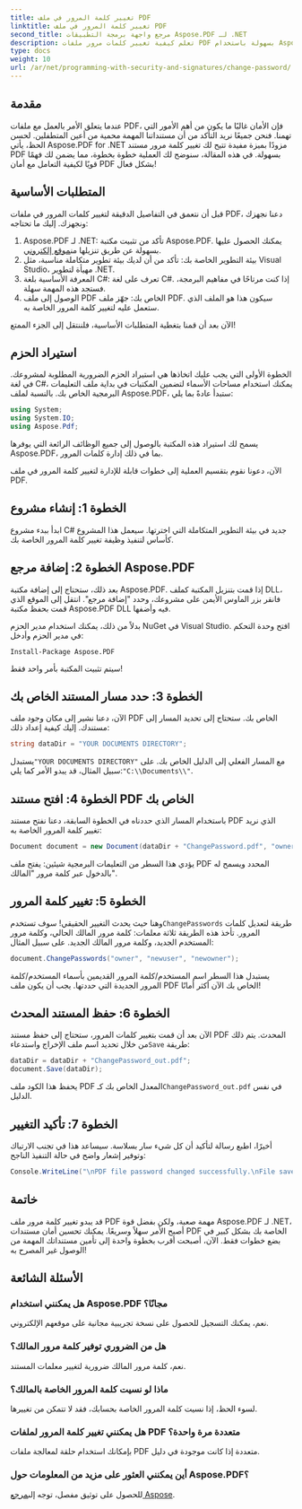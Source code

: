 ```yaml
---
title: تغيير كلمة المرور في ملف PDF
linktitle: تغيير كلمة المرور في ملف PDF
second_title: مرجع واجهة برمجة التطبيقات Aspose.PDF لـ .NET
description: تعلم كيفية تغيير كلمات مرور ملفات PDF بسهولة باستخدام Aspose.PDF for .NET. يرشدك دليلنا خطوة بخطوة خلال العملية بأمان.
type: docs
weight: 10
url: /ar/net/programming-with-security-and-signatures/change-password/
---
```

## مقدمة

عندما يتعلق الأمر بالعمل مع ملفات PDF، فإن الأمان غالبًا ما يكون من أهم الأمور التي تهمنا. فنحن جميعًا نريد التأكد من أن مستنداتنا المهمة محمية من أعين المتطفلين. لحسن الحظ، يأتي Aspose.PDF for .NET مزودًا بميزة مفيدة تتيح لك تغيير كلمة مرور مستند PDF بسهولة. في هذه المقالة، سنوضح لك العملية خطوة بخطوة، مما يضمن لك فهمًا قويًا لكيفية التعامل مع أمان PDF بشكل فعال!

## المتطلبات الأساسية

قبل أن نتعمق في التفاصيل الدقيقة لتغيير كلمات المرور في ملفات PDF، دعنا نجهزك ونجهزك. إليك ما تحتاجه:

1. Aspose.PDF لـ .NET: تأكد من تثبيت مكتبة Aspose.PDF. يمكنك الحصول عليها بسهولة عن طريق تنزيلها من[موقع إلكتروني](https://releases.aspose.com/pdf/net/).
2. بيئة التطوير الخاصة بك: تأكد من أن لديك بيئة تطوير متكاملة مناسبة، مثل Visual Studio، مهيأة لتطوير .NET.
3. المعرفة الأساسية بلغة C#: تعرف على لغة C#. إذا كنت مرتاحًا في مفاهيم البرمجة، فستجد هذه المهمة سهلة.
4. الوصول إلى ملف PDF الخاص بك: جهّز ملف PDF. سيكون هذا هو الملف الذي ستعمل عليه لتغيير كلمة المرور الخاصة به.

الآن بعد أن قمنا بتغطية المتطلبات الأساسية، فلننتقل إلى الجزء الممتع!

## استيراد الحزم

الخطوة الأولى التي يجب عليك اتخاذها هي استيراد الحزم الضرورية المطلوبة لمشروعك. في لغة C#، يمكنك استخدام مساحات الأسماء لتضمين المكتبات في بداية ملف التعليمات البرمجية الخاص بك. بالنسبة لملف Aspose.PDF، ستبدأ عادةً بما يلي:

```csharp
using System;
using System.IO;
using Aspose.Pdf;
```

يسمح لك استيراد هذه المكتبة بالوصول إلى جميع الوظائف الرائعة التي يوفرها Aspose.PDF، بما في ذلك إدارة كلمات المرور. 

الآن، دعونا نقوم بتقسيم العملية إلى خطوات قابلة للإدارة لتغيير كلمة المرور في ملف PDF. 

## الخطوة 1: إنشاء مشروع

ابدأ ببدء مشروع C# جديد في بيئة التطوير المتكاملة التي اخترتها. سيعمل هذا المشروع كأساس لتنفيذ وظيفة تغيير كلمة المرور الخاصة بك.

## الخطوة 2: إضافة مرجع Aspose.PDF

بعد ذلك، ستحتاج إلى إضافة مكتبة Aspose.PDF. إذا قمت بتنزيل المكتبة كملف DLL، فانقر بزر الماوس الأيمن على مشروعك، وحدد "إضافة مرجع". انتقل إلى الموقع الذي قمت بحفظ مكتبة Aspose.PDF DLL فيه وأضفها.

بدلاً من ذلك، يمكنك استخدام مدير الحزم NuGet في Visual Studio. افتح وحدة التحكم في مدير الحزم وأدخل:

```
Install-Package Aspose.PDF
```

سيتم تثبيت المكتبة بأمر واحد فقط!

## الخطوة 3: حدد مسار المستند الخاص بك

الآن، دعنا نشير إلى مكان وجود ملف PDF الخاص بك. ستحتاج إلى تحديد المسار إلى مستندك. إليك كيفية إعداد ذلك:

```csharp
string dataDir = "YOUR DOCUMENTS DIRECTORY";
```

 يستبدل`"YOUR DOCUMENTS DIRECTORY"` مع المسار الفعلي إلى الدليل الخاص بك. على سبيل المثال، قد يبدو الأمر كما يلي:`"C:\\Documents\\"`.

## الخطوة 4: افتح مستند PDF الخاص بك

باستخدام المسار الذي حددناه في الخطوة السابقة، دعنا نفتح مستند PDF الذي نريد تغيير كلمة المرور الخاصة به:

```csharp
Document document = new Document(dataDir + "ChangePassword.pdf", "owner");
```

يؤدي هذا السطر من التعليمات البرمجية شيئين: يفتح ملف PDF المحدد ويسمح له بالدخول عبر كلمة مرور "المالك".

## الخطوة 5: تغيير كلمة المرور

 وهنا حيث يحدث التغيير الحقيقي! سوف تستخدم`ChangePasswords` طريقة لتعديل كلمات المرور. تأخذ هذه الطريقة ثلاثة معلمات: كلمة مرور المالك الحالي، وكلمة مرور المستخدم الجديد، وكلمة مرور المالك الجديد. على سبيل المثال:

```csharp
document.ChangePasswords("owner", "newuser", "newowner");
```

يستبدل هذا السطر اسم المستخدم/كلمة المرور القديمين بأسماء المستخدم/كلمة المرور الجديدة التي حددتها. يجب أن يكون ملف PDF الخاص بك الآن أكثر أمانًا!

## الخطوة 6: حفظ المستند المحدث

 الآن بعد أن قمت بتغيير كلمات المرور، ستحتاج إلى حفظ مستند PDF المحدث. يتم ذلك من خلال تحديد اسم ملف الإخراج واستدعاء`Save` طريقة:

```csharp
dataDir = dataDir + "ChangePassword_out.pdf";
document.Save(dataDir);
```

 يحفظ هذا الكود ملف PDF المعدل الخاص بك كـ`ChangePassword_out.pdf` في نفس الدليل.

## الخطوة 7: تأكيد التغيير

أخيرًا، اطبع رسالة لتأكيد أن كل شيء سار بسلاسة. سيساعد هذا في تجنب الارتباك وتوفير إشعار واضح في حالة التنفيذ الناجح:

```csharp
Console.WriteLine("\nPDF file password changed successfully.\nFile saved at " + dataDir);
```

## خاتمة

قد يبدو تغيير كلمة مرور ملف PDF مهمة صعبة، ولكن بفضل قوة Aspose.PDF لـ .NET، أصبح الأمر سهلاً وسريعًا. يمكنك تحسين أمان مستندات PDF الخاصة بك بشكل كبير في بضع خطوات فقط. الآن، أصبحت أقرب بخطوة واحدة إلى تأمين مستنداتك المهمة من الوصول غير المصرح به!

## الأسئلة الشائعة

### هل يمكنني استخدام Aspose.PDF مجانًا؟
نعم، يمكنك التسجيل للحصول على نسخة تجريبية مجانية على موقعهم الإلكتروني.

### هل من الضروري توفير كلمة مرور المالك؟
نعم، كلمة مرور المالك ضرورية لتغيير معلمات المستند.

### ماذا لو نسيت كلمة المرور الخاصة بالمالك؟
لسوء الحظ، إذا نسيت كلمة المرور الخاصة بحسابك، فقد لا تتمكن من تغييرها.

### هل يمكنني تغيير كلمة المرور لملفات PDF متعددة مرة واحدة؟
بإمكانك استخدام حلقة لمعالجة ملفات PDF متعددة إذا كانت موجودة في دليل.

### أين يمكنني العثور على مزيد من المعلومات حول Aspose.PDF؟
 للحصول على توثيق مفصل، توجه إلى[مرجع Aspose](https://reference.aspose.com/pdf/net/).